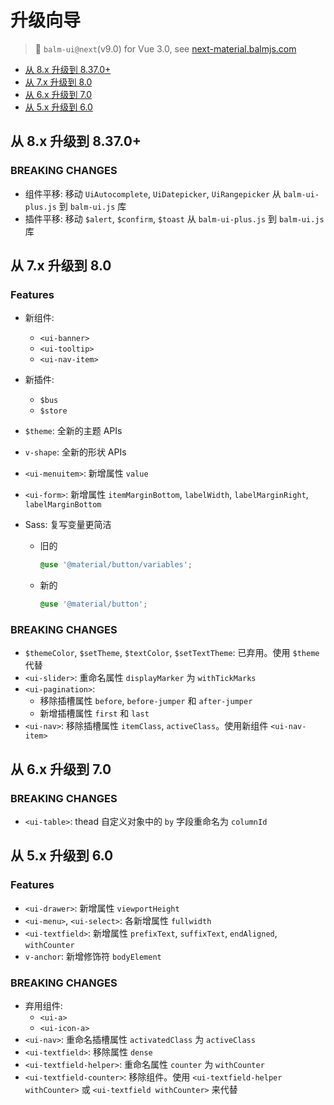 # 升级向导

> 🎉 `balm-ui@next`(v9.0) for Vue 3.0, see [next-material.balmjs.com](https://next-material.balmjs.com/)

- <a href="javascript:void(0)" class="v-anchor" data-href="#up-to-8_37">从 8.x 升级到 8.37.0+</a>
- <a href="javascript:void(0)" class="v-anchor" data-href="#up-to-8">从 7.x 升级到 8.0</a>
- <a href="javascript:void(0)" class="v-anchor" data-href="#up-to-7">从 6.x 升级到 7.0</a>
- <a href="javascript:void(0)" class="v-anchor" data-href="#up-to-6">从 5.x 升级到 6.0</a>

<div id="up-to-8_37"></div>

## 从 8.x 升级到 8.37.0+

### BREAKING CHANGES

- 组件平移: 移动 `UiAutocomplete`, `UiDatepicker`, `UiRangepicker` 从 `balm-ui-plus.js` 到 `balm-ui.js` 库
- 插件平移: 移动 `$alert`, `$confirm`, `$toast` 从 `balm-ui-plus.js` 到 `balm-ui.js` 库

<div id="up-to-8"></div>

## 从 7.x 升级到 8.0

### Features

- 新组件:
  - `<ui-banner>`
  - `<ui-tooltip>`
  - `<ui-nav-item>`
- 新插件:
  - `$bus`
  - `$store`
- `$theme`: 全新的主题 APIs
- `v-shape`: 全新的形状 APIs
- `<ui-menuitem>`: 新增属性 `value`
- `<ui-form>`: 新增属性 `itemMarginBottom`, `labelWidth`, `labelMarginRight`, `labelMarginBottom`
- Sass: 复写变量更简洁

  - 旧的

    ```scss
    @use '@material/button/variables';
    ```

  - 新的

    ```scss
    @use '@material/button';
    ```

### BREAKING CHANGES

- `$themeColor`, `$setTheme`, `$textColor`, `$setTextTheme`: 已弃用。使用 `$theme` 代替
- `<ui-slider>`: 重命名属性 `displayMarker` 为 `withTickMarks`
- `<ui-pagination>`:
  - 移除插槽属性 `before`, `before-jumper` 和 `after-jumper`
  - 新增插槽属性 `first` 和 `last`
- `<ui-nav>`: 移除插槽属性 `itemClass`, `activeClass`。使用新组件 `<ui-nav-item>`

<div id="up-to-7"></div>

## 从 6.x 升级到 7.0

### BREAKING CHANGES

- `<ui-table>`: thead 自定义对象中的 `by` 字段重命名为 `columnId`

<div id="up-to-6"></div>

## 从 5.x 升级到 6.0

### Features

- `<ui-drawer>`: 新增属性 `viewportHeight`
- `<ui-menu>`, `<ui-select>`: 各新增属性 `fullwidth`
- `<ui-textfield>`: 新增属性 `prefixText`, `suffixText`, `endAligned`, `withCounter`
- `v-anchor`: 新增修饰符 `bodyElement`

### BREAKING CHANGES

- 弃用组件:
  - `<ui-a>`
  - `<ui-icon-a>`
- `<ui-nav>`: 重命名插槽属性 `activatedClass` 为 `activeClass`
- `<ui-textfield>`: 移除属性 `dense`
- `<ui-textfield-helper>`: 重命名属性 `counter` 为 `withCounter`
- `<ui-textfield-counter>`: 移除组件。使用 `<ui-textfield-helper withCounter>` 或 `<ui-textfield withCounter>` 来代替
